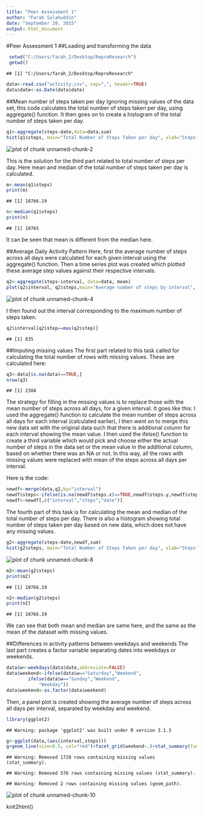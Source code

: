 ```yaml
---
title: "Peer Assessment 1"
author: "Farah Salahuddin"
date: "September 20, 2015"
output: html_document
---
```




#Peer Assessment 1
##Loading and transforming the data


```r
 setwd("C:/Users/farah_2/Desktop/ReproResearch")
 getwd()
```

```
## [1] "C:/Users/farah_2/Desktop/ReproResearch"
```

```r
data<-read.csv("activity.csv", sep=",", header=TRUE)
data$date<-as.Date(data$date)
```



##Mean number of steps taken per day
Ignoring missing values of the data set, this code calculates the total number of steps taken per day, using aggregate() function. 
It then goes on to create a histogram of the total number of steps taken per day.


```r
q1<-aggregate(steps~date,data=data,sum)
hist(q1$steps, main="Total Number of Steps Taken per day", xlab="Steps", ylab="Frequency", col="red")
```

![plot of chunk unnamed-chunk-2](figure/unnamed-chunk-2-1.png) 

This is the solution for the third part related to total number of steps per day. Here mean and median of the total number of steps taken per day is calculated.

```r
m<-mean(q1$steps)
print(m)
```

```
## [1] 10766.19
```

```r
n<-median(q1$steps)
print(n)
```

```
## [1] 10765
```
It can be seen that mean is different from the median here.

##Average Daily Activity Pattern
Here, first the average number of steps across all days were calculated for each given interval using the aggregate() function. Then a time series plot was created which plotted these average step values against their respective intervals.



```r
q2<-aggregate(steps~interval, data=data, mean)
plot(q2$interval, q2$steps,main="Average number of steps by interval", type="l", xlab="Intervals",ylab="Average Steps")
```

![plot of chunk unnamed-chunk-4](figure/unnamed-chunk-4-1.png) 

I then found out the interval corresponding to the maximum number of steps taken.


```r
q2$interval[q2$step==max(q2$step)]
```

```
## [1] 835
```

##Imputing missing values
The first part related to this task called for calculating the total number of rows with missing values. These are calculated here:


```r
q3<-data[is.na(data)==TRUE,]
nrow(q3)
```

```
## [1] 2304
```

The strategy for filling in the missing values is to replace those with the mean number of steps across all days, for a given interval. It goes like this: I used the aggregate() function to calculate the mean number of steps across all days for each interval (calculated earlier), I then went on to merge this new data set with the original data such that there is additional column for each interval showing the mean value.
I then used the ifelse() function to create a third variable which would pick and choose either the actual number of steps in the data set or the mean value in the additional column, based on whether there was an NA or not. In this way, all the rows with missing values were replaced with mean of the steps across all days per interval.

Here is the code:

```r
newdf<-merge(data,q2,by="interval")
newdf$steps<-ifelse(is.na(newdf$steps.x)==TRUE,newdf$steps.y,newdf$steps.x)
newdf<-newdf[,c("interval","steps","date")]
```

The fourth part of this task is for calculating the mean and median of the total number of steps per day. There is also a histogram showing total number of steps taken per day based on new data, which does not have any missing values.

```r
g2<-aggregate(steps~date,newdf,sum)
hist(g2$steps, main="Total Number of Steps Taken per day", xlab="Steps", ylab="Frequency", col="red")
```

![plot of chunk unnamed-chunk-8](figure/unnamed-chunk-8-1.png) 

```r
m2<-mean(g2$steps)
print(m2)
```

```
## [1] 10766.19
```

```r
n2<-median(g2$steps)
print(n2)
```

```
## [1] 10766.19
```
We can see that both mean and median are same here, and the same as the mean of the dataset with missing values. 

##Differences in activity patterns between weekdays and weekends
The last part creates a factor variable separating dates into weekdays or weekends.

```r
data$w<-weekdays(data$date,abbreviate=FALSE)
data$weekend<-ifelse(data$w=="Saturday","Weekend",
		ifelse(data$w=="Sunday","Weekend",
			"Weekday"))
data$weekend<-as.factor(data$weekend)
```

Then, a panel plot is created showing the average number of steps across all days per interval, separated by weekday and weekend.

```r
library(ggplot2)
```

```
## Warning: package 'ggplot2' was built under R version 3.1.3
```

```r
g<-ggplot(data,(aes(interval,steps)))
g+geom_line(size=0.5, col="red")+facet_grid(weekend~.)+stat_summary(fun.steps="mean",geom="line")+ggtitle("Average number of steps taken,averaged across weekdays and weekend days")
```

```
## Warning: Removed 1728 rows containing missing values (stat_summary).
```

```
## Warning: Removed 576 rows containing missing values (stat_summary).
```

```
## Warning: Removed 2 rows containing missing values (geom_path).
```

![plot of chunk unnamed-chunk-10](figure/unnamed-chunk-10-1.png) 


knit2html()
